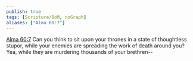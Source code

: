 ```yaml
---
publish: true
tags: [Scripture/BoM, noGraph]
aliases: ["Alma 60:7"]
---
```

[Alma 60:7](https://churchofjesuschrist.org/study/scriptures/bofm/alma/60?lang=eng&id=p7#p7) Can you think to sit upon your thrones in a state of thoughtless stupor, while your enemies are spreading the work of death around you? Yea, while they are murdering thousands of your brethren--
